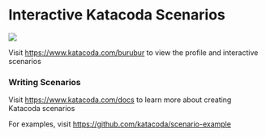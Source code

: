 # Interactive Katacoda Scenarios

[![](http://shields.katacoda.com/katacoda/burubur/count.svg)](https://www.katacoda.com/burubur "Get your profile on Katacoda.com")

Visit https://www.katacoda.com/burubur to view the profile and interactive scenarios

### Writing Scenarios
Visit https://www.katacoda.com/docs to learn more about creating Katacoda scenarios

For examples, visit https://github.com/katacoda/scenario-example
